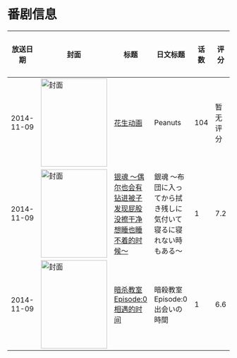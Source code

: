 # 番剧信息

|放送日期|封面|标题|日文标题|话数|评分|评分人数|
|---|---|---|---|---|---|---|
|2014-11-09|<img src="https://lain.bgm.tv/pic/cover/c/e8/13/475193_uXh8F.jpg" alt="封面" style="width:150px;height:200px;object-fit:cover;">|[花生动画](https://bangumi.tv/subject/475193)|Peanuts|104|暂无评分|少于10人评分|
|2014-11-09|<img src="https://lain.bgm.tv/pic/cover/c/54/57/114391_6y84v.jpg" alt="封面" style="width:150px;height:200px;object-fit:cover;">|[银魂 〜偶尔也会有钻进被子发现屁股没擦干净想睡也睡不着的时候〜](https://bangumi.tv/subject/114391)|銀魂 〜布団に入ってから拭き残しに気付いて寝るに寝れない時もある〜|1|7.2|282人评分|
|2014-11-09|<img src="https://lain.bgm.tv/pic/cover/c/57/aa/108494_2pWDp.jpg" alt="封面" style="width:150px;height:200px;object-fit:cover;">|[暗杀教室 Episode:0 相遇的时间](https://bangumi.tv/subject/108494)|暗殺教室 Episode:0 出会いの時間|1|6.6|802人评分|
